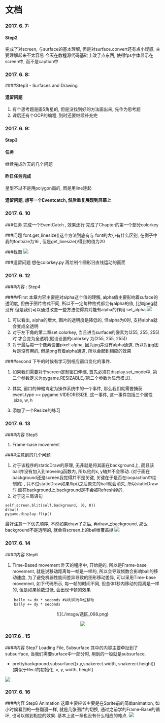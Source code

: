 # 文档

### 2017. 6. 7:
#### Step2
   完成了对screen, 与surface的基本理解, 但是对surface.convert还有点小疑惑, 主要理解起来不太容易
   今天在教程源代码基础上改了点东西, 使得fps字体显示在screen中, 而不是caption中

### 2017. 6. 8:
####Step3 - Surfaces and Drawing

####  遗留问题
1. 有个思考题是画5角星的, 但是没找到好的方法画出来, 先作为思考题
2. 课后还有个OOP的编程, 到时还要继续补充完


### 2017. 6. 9:
#### Step3 
#### 任务
继续完成昨天的几个问题


#### 昨日任务完成
星型不过不是用polygon画的, 而是用line连起

#### 遗留问题, 想写一个Eventcatch, 然后重复展现到屏幕上


### 2017. 6. 10

###任务
完成一个EventCatch , 效果还行
完成了Chapter的第一个部分colorkey

###问题
font.get_linesize()这个方法到底有与 font的大小有什么区别, 在例子中我的fontsize为16 , 但是get_linesize()得到的值为20


###截图
![](./image/选区_088.png)

###遗留问题
想在colorkey.py 再绘制个圆形沿直线运动的画面

### 2017. 6. 12

####内容 : Step4

#####First
本章内容主要是对alpha这个值的理解, alpha值主要影响着suface的透明度, 但由于图片格式不同, 所以不一定每种格式都会有alpha的值, 比如jpeg就没有
但是我们可以通过改变一些方法使得其对能有alpha的作用
set_alpha
![](./image/选区_096.png)
1. 可以看出, alpha的增大, 图片的透明度是降低的, 但alpha为0时, 支持alpha就会变成全透明
2. 对于左下角的第二章set colorkey, 当且进当surface的像素为(255, 255, 255)时 才会变为全透明(假设设置的colorkey 为(255, 255, 255))
3. 对于最后每一个像素设置pixel-alpha, 因为jpg并没有alpha通道, 所以对jpg图片是没有用的, 但是png有着alpha通道, 所以会起到相应的效果



####second
下午的时候有学习到相应窗口变化的事件.
1. 如果我们需要对于screen定制窗口伸缩, 首先必须在display.set_mode中, 第二个参数定义为pygame.RESIZABLE,(第二个参数为显示模式).
2. 其实, 窗口的伸缩肯定为操作系统中的一个事件, 那么我们就需要捕获event.type == pygame.VIDEORESIZE, 这一事件, 这一事件包括三个属性 ,size, w, h 

3. 添加了一个Resize的练习


### 2017. 6. 13

####内容 Step5
1. Frame-base movement


####注意到的几个问题
1. 对于该程序的staticDraw的原理, 无非就是将其画在background上, 而且该ball并没有加入到moveing函数内, 所以他的x, y轴并不会移动. (对于画在background还是screen我觉得并不是关键, 关键在于是否在loopaction中绘制的) , 只不过staticDraw如果flip()之后原先的ball就会消失, 所以staticDraw时 画在background上,background是不会被Refresh掉的. 
2. 对于这三局语句
````
self.screen.blit(self.background, (0, 0))
draw()
pygame.display.flip()
````
最好注意一下优先顺序, 不然如果draw了之后, 再draw上background, 那么background不是透明的, 就会将screen上的ball给覆盖掉
![](./image/选区_097.png)


### 2017. 6. 14

####内容 Step6
1. Time-Based movement
昨天的程序中, 开始是的, 所以是Frame-base movement, 就是说移动距离每一帧是一样的, 所以会导致帧数会影响ball的移动速度, 为了避免机器性能间差异导致的图形移动差异, 可以采用Time-base movement, 如下代码所示, 每一帧的时间不同, 但总体1秒内移动的距离是一样的, 但是如果帧数过低, 会出现卡顿的效果

```
    ballx += dx * seconds #以时间为单位移动
    bally += dy * seconds
```
<center>
![](./image/选区_098.png)

![](./image/选区_099.png)
</center>


### 2017.6 . 15
####内容 Step7 Loading File, Subsurface
其中的内容主要牵扯到了subsurface, 当我们需要surface中一部分时, 用到的一般就是subsurface, 
* prettybackground.subsurface((x,y,snakerect.width, snakerect.height)) (类似于Rect的初始化, x, y, width, height)

![](./image/选区_100.png)

### 2017. 6. 16
####内容 Step8 Animation
这章主要应该主要是在Sprite前的简单animation, 如小时候看到的一些翻漫一样, 就是几张图片的切换, 通过之前学的Frame-Base的循环, 也可以做到相应的效果.
基本上这一章也没有什么相应的难点.
![](./image/选区_103.png)